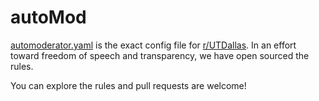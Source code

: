 # autoMod

[automoderator.yaml](automoderator.yaml) is the exact config file for [r/UTDallas](https://www.reddit.com/r/utdallas/). In an effort toward freedom of speech and transparency, we have open sourced the rules. 

You can explore the rules and pull requests are welcome!
